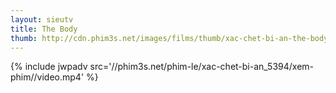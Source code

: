 ```yaml
---
layout: sieutv
title: The Body
thumb: http://cdn.phim3s.net/images/films/thumb/xac-chet-bi-an-the-body-2012.jpg
---
```

{% include jwpadv src='//phim3s.net/phim-le/xac-chet-bi-an_5394/xem-phim//video.mp4' %}